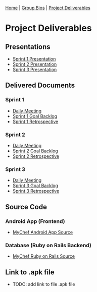 [Home](https://mychefapp.github.io/) | [Group Bios](https://mychefapp.github.io/group_bios/) | [Project Deliverables](https://mychefapp.github.io/project_details/)

# Project Deliverables
## Presentations
- [Sprint 1 Presentation](./assets/sprint1/Presentation.pdf)
- [Sprint 2 Presentation](./assets/sprint2/Presentation.pdf)
- [Sprint 3 Presentation]()


## Delivered Documents
### Sprint 1
- [Daily Meeting](./assets/sprint1/DailyMeeting.pdf)
- [Sprint 1 Goal Backlog](./assets/sprint1/GoalBacklog.pdf)
- [Sprint 1 Retrospective](./assets/sprint1/Retrospective.pdf)

### Sprint 2
- [Daily Meeting](./assets/sprint2/DailyMeeting.pdf)
- [Sprint 2 Goal Backlog](./assets/sprint2/GoalBacklog.pdf)
- [Sprint 2 Retrospective](./assets/sprint2/Retrospective.pdf)

### Sprint 3
- [Daily Meeting](./assets/sprint3/DailyMeeting.pdf)
- [Sprint 3 Goal Backlog](./assets/sprin3/GoalBacklog.pdf)
- [Sprint 3 Retrospective](./assets/sprint3/Retrospective.pdf)

## Source Code
### Android App (Frontend)
- [MyChef Android App Source](https://github.com/atSartor/My_Chef_Android)

### Database (Ruby on Rails Backend)
- [MyChef Ruby on Rails Source](https://github.com/atSartor/mychef-web)

## Link to .apk file
- TODO: add link to file .apk file